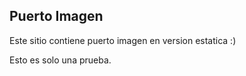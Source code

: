 ## Puerto Imagen ##

Este sitio contiene puerto imagen en version estatica :)

Esto es solo una prueba.
